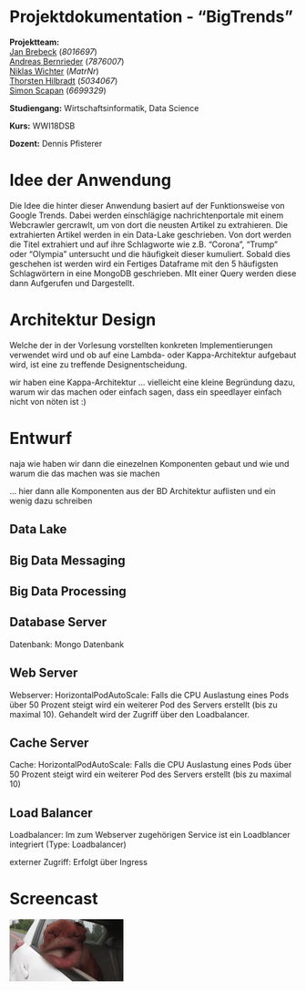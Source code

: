 # Projektdokumentation - “BigTrends”

__Projektteam:__  
[Jan Brebeck](https://github.com/Brebeck-Jan) (_8016697_)  
[Andreas Bernrieder](https://github.com/Phantomias3782) (_7876007_)  
[Niklas Wichter](https://github.com/NWichter) (_MatrNr_)  
[Thorsten Hilbradt](https://github.com/Thorsten-H) (_5034067_)  
[Simon Scapan](https://github.com/SimonScapan) (_6699329_) 

__Studiengang:__    Wirtschaftsinformatik, Data Science  

__Kurs:__           WWI18DSB  

__Dozent:__         Dennis Pfisterer  



# Idee der Anwendung

Die Idee die hinter dieser Anwendung basiert auf der Funktionsweise von Google Trends.
Dabei werden einschlägige nachrichtenportale mit einem Webcrawler gercrawlt, um von dort die neusten Artikel zu extrahieren. Die extrahierten Artikel werden in ein Data-Lake geschrieben. Von dort werden die Titel extrahiert und auf ihre Schlagworte wie z.B. “Corona”, “Trump” oder “Olympia” untersucht und die häufigkeit dieser kumuliert. Sobald dies geschehen ist werden wird ein Fertiges Dataframe mit den 5 häufigsten Schlagwörtern in eine MongoDB geschrieben. MIt einer Query werden diese dann Aufgerufen und Dargestellt. 



# Architektur Design

Welche der in der Vorlesung vorstellten konkreten Implementierungen verwendet wird und ob auf eine Lambda- oder Kappa-Architektur aufgebaut wird, ist eine zu treffende Designentscheidung.

wir haben eine Kappa-Architektur … vielleicht eine kleine Begründung dazu, warum wir das machen oder einfach sagen, dass ein speedlayer einfach nicht von nöten ist :)



# Entwurf

naja wie haben wir dann die einezelnen Komponenten gebaut und wie und warum die das machen was sie machen

… hier dann alle Komponenten aus der BD Architektur auflisten und ein wenig dazu schreiben


## Data Lake


## Big Data Messaging


## Big Data Processing


## Database Server
Datenbank:
Mongo Datenbank

## Web Server
Webserver:
HorizontalPodAutoScale:
Falls die CPU Auslastung eines Pods über 50 Prozent steigt wird ein weiterer Pod des Servers erstellt (bis zu maximal 10). Gehandelt wird der Zugriff über den Loadbalancer.

## Cache Server
Cache:
HorizontalPodAutoScale:
Falls die CPU Auslastung eines Pods über 50 Prozent steigt wird ein weiterer Pod des Servers erstellt (bis zu maximal 10)

## Load Balancer
Loadbalancer:
Im zum Webserver zugehörigen Service ist ein Loadblancer integriert (Type: Loadbalancer)

externer Zugriff:
Erfolgt über Ingress


# Screencast
[![Screencast BigTrends](screencast.gif)](google.com)
